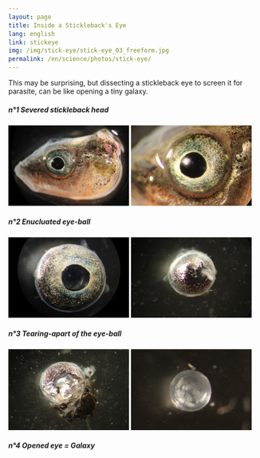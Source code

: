 ```yaml
---
layout: page
title: Inside a Stickleback's Eye
lang: english
link: stickeye
img: /img/stick-eye/stick-eye_03_freeform.jpg
permalink: /en/science/photos/stick-eye/
---
```


This may be surprising, but dissecting a stickleback eye to screen it for parasite, can be like opening a tiny galaxy.

<h5>n°1 Severed stickleback head</h5>
<img src="/img/stick-eye/stick-eye_01.jpg" style = "width: 48%;" alt="" title="stickleback severed head"/>
<img src="/img/stick-eye/stick-eye_02.jpg" style = "width: 48%;" alt="" title="stickleback eye close up"/>


<h5>n°2 Enucluated eye-ball</h5>
<img src="/img/stick-eye/stick-eye_03.jpg" style = "width: 48%;" alt="" title="eye-ball face A"/>
<img src="/img/stick-eye/stick-eye_04.jpg" style = "width: 48%;" alt="" title="eye-ball face B"/>


<h5>n°3 Tearing-apart of the eye-ball</h5>
<img src="/img/stick-eye/stick-eye_05.jpg" style = "width: 48%;" alt="" title="tearing-apart of eye-ball the eye-ball"/>
<img src="/img/stick-eye/stick-eye_06.jpg" style = "width: 48%;" alt="" title="eye lens containing diplostomum metacercariae"/>


<h5>n°4 Opened eye = Galaxy</h5>
<img src="/img/stick-eye/stick-eye_07.gif" style = "width: 96.5%;" alt="" title="galaxy"/>
